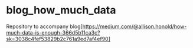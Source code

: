 # blog_how_much_data
Repository to accompany blog[https://medium.com/@allison.honold/how-much-data-is-enough-366d5b11ca3c?sk=3038c4fef53829b2c761a9ed7af4ef90]
